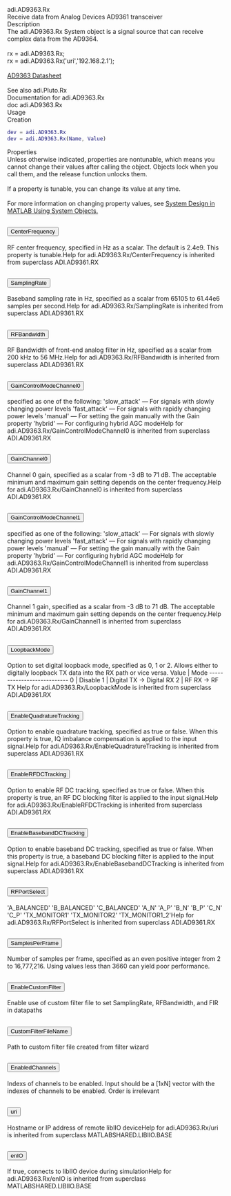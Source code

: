 <header>
<link href="https://cdn.jsdelivr.net/npm/bootstrap@5.1.3/dist/css/bootstrap.min.css" rel="stylesheet" integrity="sha384-1BmE4kWBq78iYhFldvKuhfTAU6auU8tT94WrHftjDbrCEXSU1oBoqyl2QvZ6jIW3" crossorigin="anonymous">
<script src="https://cdn.jsdelivr.net/npm/bootstrap@5.1.3/dist/js/bootstrap.bundle.min.js" integrity="sha384-ka7Sk0Gln4gmtz2MlQnikT1wXgYsOg+OMhuP+IlRH9sENBO0LRn5q+8nbTov4+1p" crossorigin="anonymous"></script>
</header>



<div class="sysobj_h1">adi.AD9363.Rx</div>

<div class="sysobj_top_desc">
Receive data from Analog Devices AD9361 transceiver
</div>

<div class="sysobj_desc_title">Description</div>

<div class="sysobj_desc_txt">
<span>
    The adi.AD9363.Rx System object is a signal source that can receive<br>    complex data from the AD9364.<br> <br>    rx = adi.AD9363.Rx;<br>    rx = adi.AD9363.Rx('uri','192.168.2.1');<br> <br>    <a href="http://www.analog.com/media/en/technical-documentation/data-sheets/AD9363.pdf">AD9363 Datasheet</a><br> <br>    See also adi.Pluto.Rx<br>    Documentation for adi.AD9363.Rx<br>       doc adi.AD9363.Rx<br>
</span>

</div>

<div class="sysobj_desc_title">Usage</div>

<div class="sysobj_desc_txt">
Creation
</div>

```matlab
dev = adi.AD9363.Rx
dev = adi.AD9363.Rx(Name, Value)
```

<div class="sysobj_desc_title">Properties</div>

<div class="sysobj_desc_txt">
<span>
Unless otherwise indicated, properties are nontunable, which means you cannot change their values after calling the object. Objects lock when you call them, and the release function unlocks them.
<br><br>
If a property is tunable, you can change its value at any time.
<br><br>
For more information on changing property values, see <a href="https://www.mathworks.com/help/matlab/matlab_prog/system-design-in-matlab-using-system-objects.html">System Design in MATLAB Using System Objects.</a>
</span>
</div>
<div class="accordion">
  <div class="accordion-item">
    <h2 class="accordion-header" id="headingTwo">
      <button class="sysobj_prop accordion-button collapsed" type="button" data-bs-toggle="collapse" data-bs-target="#CenterFrequency" aria-expanded="false" aria-controls="CenterFrequency">
      <span>CenterFrequency</span>
      </button>
    </h2>
    <div id="CenterFrequency" class="accordion-collapse collapse" aria-labelledby="headingTwo" data-bs-parent="#accordionExample">
      <div class="accordion-body">
        RF center frequency, specified in Hz as a scalar. The default is 2.4e9. This property is tunable.Help for adi.AD9363.Rx/CenterFrequency is inherited from superclass ADI.AD9361.RX
      </div>
    </div>
  </div>
  </div>
  <div class='gap'></div>
<div class="accordion">
  <div class="accordion-item">
    <h2 class="accordion-header" id="headingTwo">
      <button class="sysobj_prop accordion-button collapsed" type="button" data-bs-toggle="collapse" data-bs-target="#SamplingRate" aria-expanded="false" aria-controls="SamplingRate">
      <span>SamplingRate</span>
      </button>
    </h2>
    <div id="SamplingRate" class="accordion-collapse collapse" aria-labelledby="headingTwo" data-bs-parent="#accordionExample">
      <div class="accordion-body">
        Baseband sampling rate in Hz, specified as a scalar from 65105 to 61.44e6 samples per second.Help for adi.AD9363.Rx/SamplingRate is inherited from superclass ADI.AD9361.RX
      </div>
    </div>
  </div>
  </div>
  <div class='gap'></div>
<div class="accordion">
  <div class="accordion-item">
    <h2 class="accordion-header" id="headingTwo">
      <button class="sysobj_prop accordion-button collapsed" type="button" data-bs-toggle="collapse" data-bs-target="#RFBandwidth" aria-expanded="false" aria-controls="RFBandwidth">
      <span>RFBandwidth</span>
      </button>
    </h2>
    <div id="RFBandwidth" class="accordion-collapse collapse" aria-labelledby="headingTwo" data-bs-parent="#accordionExample">
      <div class="accordion-body">
        RF Bandwidth of front-end analog filter in Hz, specified as a scalar from 200 kHz to 56 MHz.Help for adi.AD9363.Rx/RFBandwidth is inherited from superclass ADI.AD9361.RX
      </div>
    </div>
  </div>
  </div>
  <div class='gap'></div>
<div class="accordion">
  <div class="accordion-item">
    <h2 class="accordion-header" id="headingTwo">
      <button class="sysobj_prop accordion-button collapsed" type="button" data-bs-toggle="collapse" data-bs-target="#GainControlModeChannel0" aria-expanded="false" aria-controls="GainControlModeChannel0">
      <span>GainControlModeChannel0</span>
      </button>
    </h2>
    <div id="GainControlModeChannel0" class="accordion-collapse collapse" aria-labelledby="headingTwo" data-bs-parent="#accordionExample">
      <div class="accordion-body">
        specified as one of the following: 'slow_attack' — For signals with slowly changing power levels 'fast_attack' — For signals with rapidly changing power levels 'manual' — For setting the gain manually with the Gain property 'hybrid' — For configuring hybrid AGC modeHelp for adi.AD9363.Rx/GainControlModeChannel0 is inherited from superclass ADI.AD9361.RX
      </div>
    </div>
  </div>
  </div>
  <div class='gap'></div>
<div class="accordion">
  <div class="accordion-item">
    <h2 class="accordion-header" id="headingTwo">
      <button class="sysobj_prop accordion-button collapsed" type="button" data-bs-toggle="collapse" data-bs-target="#GainChannel0" aria-expanded="false" aria-controls="GainChannel0">
      <span>GainChannel0</span>
      </button>
    </h2>
    <div id="GainChannel0" class="accordion-collapse collapse" aria-labelledby="headingTwo" data-bs-parent="#accordionExample">
      <div class="accordion-body">
        Channel 0 gain, specified as a scalar from -3 dB to 71 dB. The acceptable minimum and maximum gain setting depends on the center frequency.Help for adi.AD9363.Rx/GainChannel0 is inherited from superclass ADI.AD9361.RX
      </div>
    </div>
  </div>
  </div>
  <div class='gap'></div>
<div class="accordion">
  <div class="accordion-item">
    <h2 class="accordion-header" id="headingTwo">
      <button class="sysobj_prop accordion-button collapsed" type="button" data-bs-toggle="collapse" data-bs-target="#GainControlModeChannel1" aria-expanded="false" aria-controls="GainControlModeChannel1">
      <span>GainControlModeChannel1</span>
      </button>
    </h2>
    <div id="GainControlModeChannel1" class="accordion-collapse collapse" aria-labelledby="headingTwo" data-bs-parent="#accordionExample">
      <div class="accordion-body">
        specified as one of the following: 'slow_attack' — For signals with slowly changing power levels 'fast_attack' — For signals with rapidly changing power levels 'manual' — For setting the gain manually with the Gain property 'hybrid' — For configuring hybrid AGC modeHelp for adi.AD9363.Rx/GainControlModeChannel1 is inherited from superclass ADI.AD9361.RX
      </div>
    </div>
  </div>
  </div>
  <div class='gap'></div>
<div class="accordion">
  <div class="accordion-item">
    <h2 class="accordion-header" id="headingTwo">
      <button class="sysobj_prop accordion-button collapsed" type="button" data-bs-toggle="collapse" data-bs-target="#GainChannel1" aria-expanded="false" aria-controls="GainChannel1">
      <span>GainChannel1</span>
      </button>
    </h2>
    <div id="GainChannel1" class="accordion-collapse collapse" aria-labelledby="headingTwo" data-bs-parent="#accordionExample">
      <div class="accordion-body">
        Channel 1 gain, specified as a scalar from -3 dB to 71 dB. The acceptable minimum and maximum gain setting depends on the center frequency.Help for adi.AD9363.Rx/GainChannel1 is inherited from superclass ADI.AD9361.RX
      </div>
    </div>
  </div>
  </div>
  <div class='gap'></div>
<div class="accordion">
  <div class="accordion-item">
    <h2 class="accordion-header" id="headingTwo">
      <button class="sysobj_prop accordion-button collapsed" type="button" data-bs-toggle="collapse" data-bs-target="#LoopbackMode" aria-expanded="false" aria-controls="LoopbackMode">
      <span>LoopbackMode</span>
      </button>
    </h2>
    <div id="LoopbackMode" class="accordion-collapse collapse" aria-labelledby="headingTwo" data-bs-parent="#accordionExample">
      <div class="accordion-body">
        Option to set digital loopback mode, specified as 0, 1 or 2. Allows either to digitally loopback TX data into the RX path or vice versa. Value  | Mode ---------------------------  0 |  Disable  1 |  Digital TX -> Digital RX  2 |  RF RX -> RF TX Help for adi.AD9363.Rx/LoopbackMode is inherited from superclass ADI.AD9361.RX
      </div>
    </div>
  </div>
  </div>
  <div class='gap'></div>
<div class="accordion">
  <div class="accordion-item">
    <h2 class="accordion-header" id="headingTwo">
      <button class="sysobj_prop accordion-button collapsed" type="button" data-bs-toggle="collapse" data-bs-target="#EnableQuadratureTracking" aria-expanded="false" aria-controls="EnableQuadratureTracking">
      <span>EnableQuadratureTracking</span>
      </button>
    </h2>
    <div id="EnableQuadratureTracking" class="accordion-collapse collapse" aria-labelledby="headingTwo" data-bs-parent="#accordionExample">
      <div class="accordion-body">
        Option to enable quadrature tracking, specified as true or false. When this property is true, IQ imbalance compensation is applied to the input signal.Help for adi.AD9363.Rx/EnableQuadratureTracking is inherited from superclass ADI.AD9361.RX
      </div>
    </div>
  </div>
  </div>
  <div class='gap'></div>
<div class="accordion">
  <div class="accordion-item">
    <h2 class="accordion-header" id="headingTwo">
      <button class="sysobj_prop accordion-button collapsed" type="button" data-bs-toggle="collapse" data-bs-target="#EnableRFDCTracking" aria-expanded="false" aria-controls="EnableRFDCTracking">
      <span>EnableRFDCTracking</span>
      </button>
    </h2>
    <div id="EnableRFDCTracking" class="accordion-collapse collapse" aria-labelledby="headingTwo" data-bs-parent="#accordionExample">
      <div class="accordion-body">
        Option to enable RF DC tracking, specified as true or false. When this property is true, an RF DC blocking filter is applied to the input signal.Help for adi.AD9363.Rx/EnableRFDCTracking is inherited from superclass ADI.AD9361.RX
      </div>
    </div>
  </div>
  </div>
  <div class='gap'></div>
<div class="accordion">
  <div class="accordion-item">
    <h2 class="accordion-header" id="headingTwo">
      <button class="sysobj_prop accordion-button collapsed" type="button" data-bs-toggle="collapse" data-bs-target="#EnableBasebandDCTracking" aria-expanded="false" aria-controls="EnableBasebandDCTracking">
      <span>EnableBasebandDCTracking</span>
      </button>
    </h2>
    <div id="EnableBasebandDCTracking" class="accordion-collapse collapse" aria-labelledby="headingTwo" data-bs-parent="#accordionExample">
      <div class="accordion-body">
        Option to enable baseband DC tracking, specified as true or false. When this property is true, a baseband DC blocking filter is applied to the input signal.Help for adi.AD9363.Rx/EnableBasebandDCTracking is inherited from superclass ADI.AD9361.RX
      </div>
    </div>
  </div>
  </div>
  <div class='gap'></div>
<div class="accordion">
  <div class="accordion-item">
    <h2 class="accordion-header" id="headingTwo">
      <button class="sysobj_prop accordion-button collapsed" type="button" data-bs-toggle="collapse" data-bs-target="#RFPortSelect" aria-expanded="false" aria-controls="RFPortSelect">
      <span>RFPortSelect</span>
      </button>
    </h2>
    <div id="RFPortSelect" class="accordion-collapse collapse" aria-labelledby="headingTwo" data-bs-parent="#accordionExample">
      <div class="accordion-body">
        'A_BALANCED' 'B_BALANCED' 'C_BALANCED' 'A_N' 'A_P' 'B_N' 'B_P' 'C_N' 'C_P' 'TX_MONITOR1' 'TX_MONITOR2' 'TX_MONITOR1_2'Help for adi.AD9363.Rx/RFPortSelect is inherited from superclass ADI.AD9361.RX
      </div>
    </div>
  </div>
  </div>
  <div class='gap'></div>
<div class="accordion">
  <div class="accordion-item">
    <h2 class="accordion-header" id="headingTwo">
      <button class="sysobj_prop accordion-button collapsed" type="button" data-bs-toggle="collapse" data-bs-target="#SamplesPerFrame" aria-expanded="false" aria-controls="SamplesPerFrame">
      <span>SamplesPerFrame</span>
      </button>
    </h2>
    <div id="SamplesPerFrame" class="accordion-collapse collapse" aria-labelledby="headingTwo" data-bs-parent="#accordionExample">
      <div class="accordion-body">
        Number of samples per frame, specified as an even positive integer from 2 to 16,777,216. Using values less than 3660 can yield poor performance.
      </div>
    </div>
  </div>
  </div>
  <div class='gap'></div>
<div class="accordion">
  <div class="accordion-item">
    <h2 class="accordion-header" id="headingTwo">
      <button class="sysobj_prop accordion-button collapsed" type="button" data-bs-toggle="collapse" data-bs-target="#EnableCustomFilter" aria-expanded="false" aria-controls="EnableCustomFilter">
      <span>EnableCustomFilter</span>
      </button>
    </h2>
    <div id="EnableCustomFilter" class="accordion-collapse collapse" aria-labelledby="headingTwo" data-bs-parent="#accordionExample">
      <div class="accordion-body">
        Enable use of custom filter file to set SamplingRate, RFBandwidth, and FIR in datapaths
      </div>
    </div>
  </div>
  </div>
  <div class='gap'></div>
<div class="accordion">
  <div class="accordion-item">
    <h2 class="accordion-header" id="headingTwo">
      <button class="sysobj_prop accordion-button collapsed" type="button" data-bs-toggle="collapse" data-bs-target="#CustomFilterFileName" aria-expanded="false" aria-controls="CustomFilterFileName">
      <span>CustomFilterFileName</span>
      </button>
    </h2>
    <div id="CustomFilterFileName" class="accordion-collapse collapse" aria-labelledby="headingTwo" data-bs-parent="#accordionExample">
      <div class="accordion-body">
        Path to custom filter file created from filter wizard
      </div>
    </div>
  </div>
  </div>
  <div class='gap'></div>
<div class="accordion">
  <div class="accordion-item">
    <h2 class="accordion-header" id="headingTwo">
      <button class="sysobj_prop accordion-button collapsed" type="button" data-bs-toggle="collapse" data-bs-target="#EnabledChannels" aria-expanded="false" aria-controls="EnabledChannels">
      <span>EnabledChannels</span>
      </button>
    </h2>
    <div id="EnabledChannels" class="accordion-collapse collapse" aria-labelledby="headingTwo" data-bs-parent="#accordionExample">
      <div class="accordion-body">
        Indexs of channels to be enabled. Input should be a [1xN] vector with the indexes of channels to be enabled. Order is irrelevant
      </div>
    </div>
  </div>
  </div>
  <div class='gap'></div>
<div class="accordion">
  <div class="accordion-item">
    <h2 class="accordion-header" id="headingTwo">
      <button class="sysobj_prop accordion-button collapsed" type="button" data-bs-toggle="collapse" data-bs-target="#uri" aria-expanded="false" aria-controls="uri">
      <span>uri</span>
      </button>
    </h2>
    <div id="uri" class="accordion-collapse collapse" aria-labelledby="headingTwo" data-bs-parent="#accordionExample">
      <div class="accordion-body">
        Hostname or IP address of remote libIIO deviceHelp for adi.AD9363.Rx/uri is inherited from superclass MATLABSHARED.LIBIIO.BASE
      </div>
    </div>
  </div>
  </div>
  <div class='gap'></div>
<div class="accordion">
  <div class="accordion-item">
    <h2 class="accordion-header" id="headingTwo">
      <button class="sysobj_prop accordion-button collapsed" type="button" data-bs-toggle="collapse" data-bs-target="#enIO" aria-expanded="false" aria-controls="enIO">
      <span>enIO</span>
      </button>
    </h2>
    <div id="enIO" class="accordion-collapse collapse" aria-labelledby="headingTwo" data-bs-parent="#accordionExample">
      <div class="accordion-body">
        If true, connects to libIIO device during simulationHelp for adi.AD9363.Rx/enIO is inherited from superclass MATLABSHARED.LIBIIO.BASE
      </div>
    </div>
  </div>
  </div>
  <div class='gap'></div>